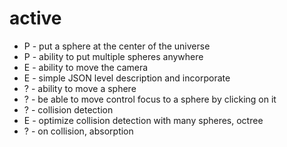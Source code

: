 # active

* P - put a sphere at the center of the universe
* P - ability to put multiple spheres anywhere
* E - ability to move the camera
* E - simple JSON level description and incorporate
* ? - ability to move a sphere
* ? - be able to move control focus to a sphere by clicking on it
* ? - collision detection
* E - optimize collision detection with many spheres, octree
* ? - on collision, absorption
